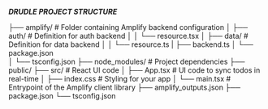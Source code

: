 ***DRUDLE PROJECT STRUCTURE***

├── amplify/ # Folder containing Amplify backend configuration
│   ├── auth/ # Definition for auth backend
│   │   └── resource.tsx
│   ├── data/ # Definition for data backend
│   │   └── resource.ts
|   ├── backend.ts
│   └── package.json     
│   └── tsconfig.json
├── node_modules/ # Project dependencies
├── public/ 
├── src/ # React UI code
│   ├── App.tsx # UI code to sync todos in real-time
│   ├── index.css # Styling for your app
│   └── main.tsx # Entrypoint of the Amplify client library
├── amplify_outputs.json
├── package.json
└── tsconfig.json